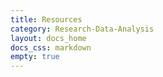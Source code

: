 ```yaml
---
title: Resources
category: Research-Data-Analysis
layout: docs_home
docs_css: markdown
empty: true
---
```

